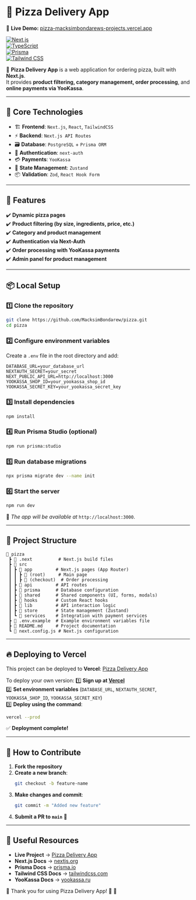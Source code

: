 # 🍕 **Pizza Delivery App**  

🔗 **Live Demo:** [pizza-macksimbondarews-projects.vercel.app](https://pizza-macksimbondarews-projects.vercel.app)  

[![Next.js](https://img.shields.io/badge/Next.js-15.1.1-blue)](https://nextjs.org/)  
[![TypeScript](https://img.shields.io/badge/TypeScript-✔️-blue)](https://www.typescriptlang.org/)  
[![Prisma](https://img.shields.io/badge/Prisma-✔️-blue)](https://www.prisma.io/)  
[![Tailwind CSS](https://img.shields.io/badge/TailwindCSS-✔️-blue)](https://tailwindcss.com/)  

🚀 **Pizza Delivery App** is a web application for ordering pizza, built with **Next.js**.  
It provides **product filtering, category management, order processing**, and **online payments via YooKassa**.

---

## 📌 **Core Technologies**
- 🏗 **Frontend**: `Next.js`, `React`, `TailwindCSS`
- ⚡ **Backend**: `Next.js API Routes`
- 🗃 **Database**: `PostgreSQL` + `Prisma ORM`
- 🔐 **Authentication**: `next-auth`
- 💳 **Payments**: `YooKassa`
- 🎯 **State Management**: `Zustand`
- 📦 **Validation**: `Zod`, `React Hook Form`

---

## 🚀 **Features**
✔️ **Dynamic pizza pages**  
✔️ **Product filtering (by size, ingredients, price, etc.)**  
✔️ **Category and product management**  
✔️ **Authentication via Next-Auth**  
✔️ **Order processing with YooKassa payments**  
✔️ **Admin panel for product management**  

---

## 📦 **Local Setup**
### 1️⃣ **Clone the repository**
```bash
git clone https://github.com/MacksimBondarew/pizza.git
cd pizza
```

### 2️⃣ **Configure environment variables**
Create a `.env` file in the root directory and add:
```env
DATABASE_URL=your_database_url
NEXTAUTH_SECRET=your_secret
NEXT_PUBLIC_API_URL=http://localhost:3000
YOOKASSA_SHOP_ID=your_yookassa_shop_id
YOOKASSA_SECRET_KEY=your_yookassa_secret_key
```

### 3️⃣ **Install dependencies**
```bash
npm install
```

### 4️⃣ **Run Prisma Studio (optional)**
```bash
npm run prisma:studio
```

### 5️⃣ **Run database migrations**
```bash
npx prisma migrate dev --name init
```

### 6️⃣ **Start the server**
```bash
npm run dev
```
📌 *The app will be available at* `http://localhost:3000`.

---

## 📂 **Project Structure**
```
📁 pizza
 ┣ 📁 .next          # Next.js build files
 ┣ 📁 src
 ┃ ┣ 📁 app         # Next.js pages (App Router)
 ┃ ┃ ┣ 📁 (root)     # Main page
 ┃ ┃ ┣ 📁 (checkout)  # Order processing
 ┃ ┣ 📁 api         # API routes
 ┃ ┣ 📁 prisma      # Database configuration
 ┃ ┣ 📁 shared      # Shared components (UI, forms, modals)
 ┃ ┣ 📁 hooks       # Custom React hooks
 ┃ ┣ 📁 lib         # API interaction logic
 ┃ ┣ 📁 store       # State management (Zustand)
 ┃ ┗ 📁 services    # Integration with payment services
 ┣ 📄 .env.example  # Example environment variables file
 ┣ 📄 README.md     # Project documentation
 ┗ 📄 next.config.js # Next.js configuration
```

---

## 🔥 **Deploying to Vercel**
This project can be deployed to **Vercel**: [Pizza Delivery App](https://pizza-macksimbondarews-projects.vercel.app)  

To deploy your own version:
1️⃣ **Sign up at [Vercel](https://vercel.com/)**  
2️⃣ **Set environment variables** (`DATABASE_URL`, `NEXTAUTH_SECRET`, `YOOKASSA_SHOP_ID`, `YOOKASSA_SECRET_KEY`)  
3️⃣ **Deploy using the command**:
```bash
vercel --prod
```
✅ **Deployment complete!**

---

## 🤝 **How to Contribute**
1. **Fork the repository**  
2. **Create a new branch**:
   ```bash
   git checkout -b feature-name
   ```
3. **Make changes and commit**:
   ```bash
   git commit -m "Added new feature"
   ```
4. **Submit a PR to `main`** 🚀

---

## 🔗 **Useful Resources**
- **Live Project** → [Pizza Delivery App](https://pizza-macksimbondarews-projects.vercel.app)  
- **Next.js Docs** → [nextjs.org](https://nextjs.org/)  
- **Prisma Docs** → [prisma.io](https://www.prisma.io/)  
- **Tailwind CSS Docs** → [tailwindcss.com](https://tailwindcss.com/)  
- **YooKassa Docs** → [yookassa.ru](https://yookassa.ru/)  

💙 Thank you for using Pizza Delivery App! 🍕 🚀

